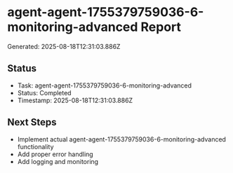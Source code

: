 # agent-agent-1755379759036-6-monitoring-advanced Report

Generated: 2025-08-18T12:31:03.886Z

## Status
- Task: agent-agent-1755379759036-6-monitoring-advanced
- Status: Completed
- Timestamp: 2025-08-18T12:31:03.886Z

## Next Steps
- Implement actual agent-agent-1755379759036-6-monitoring-advanced functionality
- Add proper error handling
- Add logging and monitoring
